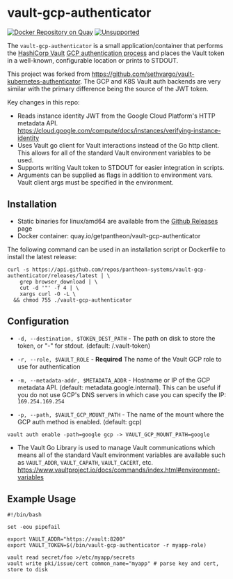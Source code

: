 # vault-gcp-authenticator

[![Docker Repository on Quay](https://quay.io/repository/getpantheon/vault-gcp-authenticator/status "Docker Repository on Quay")](https://quay.io/repository/getpantheon/vault-gcp-authenticator)
[![Unsupported](https://img.shields.io/badge/Pantheon-Unofficial-yellow?logo=pantheon&color=FFDC28)](https://pantheon.io/docs/oss-support-levels#unsupported)


The `vault-gcp-authenticator` is a small application/container that performs the [HashiCorp Vault][vault] [GCP authentication process][vault-gcp-auth]
and places the Vault token in a well-known, configurable location or prints to STDOUT.

[vault]: https://www.vaultproject.io
[vault-gcp-auth]: https://www.vaultproject.io/docs/auth/kubernetes.html#authentication

This project was forked from https://github.com/sethvargo/vault-kubernetes-authenticator.
The GCP and K8S Vault auth backends are very similar with the primary difference being the source
of the JWT token.

Key changes in this repo:

* Reads instance identity JWT from the Google Cloud Platform's HTTP metadata API. https://cloud.google.com/compute/docs/instances/verifying-instance-identity
* Uses Vault go client for Vault interactions instead of the Go http client. This allows for all of the standard Vault environment variables to be used.
* Supports writing Vault token to STDOUT for easier integration in scripts.
* Arguments can be supplied as flags in addition to environment vars. Vault client args must be specified in the environment.

## Installation

* Static binaries for linux/amd64 are available from the [Github Releases](https://github.com/pantheon-systems/vault-gcp-authenticator/releases) page
* Docker container: quay.io/getpantheon/vault-gcp-authenticator

The following command can be used in an installation script or Dockerfile to install the latest
release:

```shell
curl -s https://api.github.com/repos/pantheon-systems/vault-gcp-authenticator/releases/latest | \
    grep browser_download | \
    cut -d '"' -f 4 | \
    xargs curl -O -L \
  && chmod 755 ./vault-gcp-authenticator
```

## Configuration

- `-d, --destination, $TOKEN_DEST_PATH` - The path on disk to store the token, or "-" for stdout. (default: /.vault-token)

- `-r, --role, $VAULT_ROLE` - **Required** The name of the Vault GCP role to use for authentication

- `-m, --metadata-addr, $METADATA_ADDR` - Hostname or IP of the GCP metadata API. (default: metadata.google.internal). This can be useful if you do not use GCP's DNS servers in which case you can specify the IP: `169.254.169.254`

- `-p, --path, $VAULT_GCP_MOUNT_PATH` - The name of the mount where the GCP auth method is enabled. (default: gcp)

```text
vault auth enable -path=google gcp -> VAULT_GCP_MOUNT_PATH=google
```

- The Vault Go Library is used to manage Vault communications which means all of the standard Vault environment variables are available
  such as `VAULT_ADDR`, `VAULT_CAPATH`, `VAULT_CACERT`, etc. https://www.vaultproject.io/docs/commands/index.html#environment-variables

## Example Usage

```shell
#!/bin/bash

set -eou pipefail

export VAULT_ADDR="https://vault:8200"
export VAULT_TOKEN=$(/bin/vault-gcp-authenticator -r myapp-role)

vault read secret/foo >/etc/myapp/secrets
vault write pki/issue/cert common_name="myapp" # parse key and cert, store to disk
```

